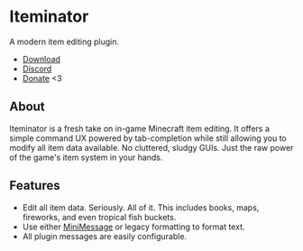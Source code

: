 # Iteminator
A modern item editing plugin.

* [Download](https://modrinth.com/plugin/iteminator)
* [Discord](https://thbn.me/discord)
* [Donate](https://github.com/sponsors/TehBrian) <3

## About
Iteminator is a fresh take on in-game Minecraft item editing. It offers a simple
command UX powered by tab-completion while still allowing you to modify all item
data available. No cluttered, sludgy GUIs. Just the raw power of the game's item
system in your hands.

## Features

- Edit all item data. Seriously. All of it. This includes books, maps,
  fireworks, and even tropical fish buckets.
- Use either [MiniMessage][MiniMessage] or legacy formatting to format text.
- All plugin messages are easily configurable.

[MiniMessage]: https://docs.adventure.kyori.net/minimessage.html
